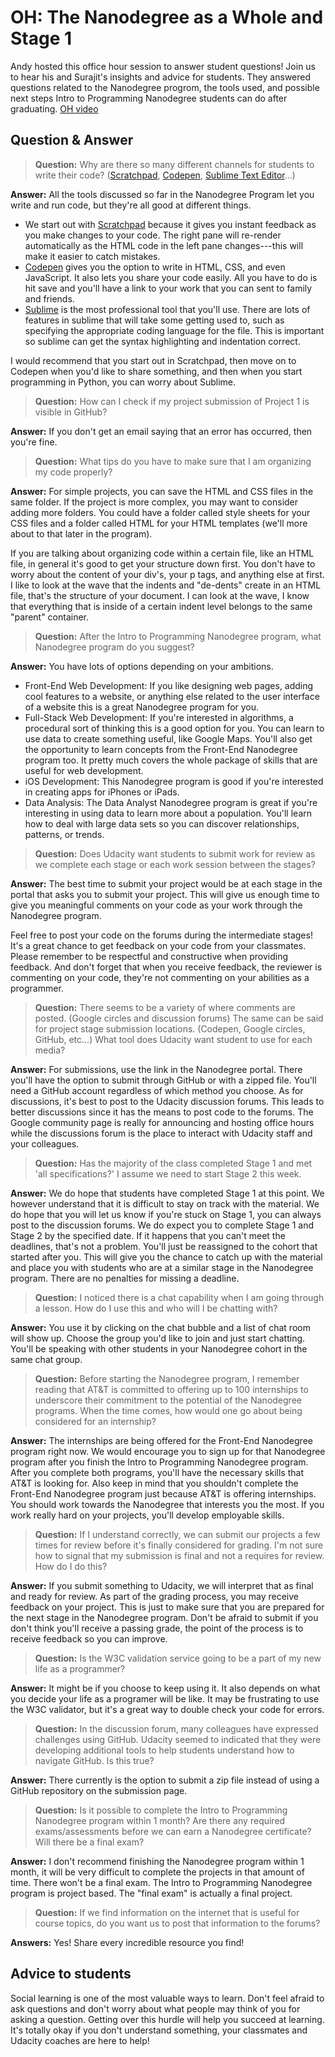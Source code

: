OH: The Nanodegree as a Whole and Stage 1
==========================================

Andy hosted this office hour session to answer student questions! Join us to hear his and Surajit's insights and advice for students. They answered questions related to the Nanodegree progrom, the tools used, and possible next steps Intro to Programming Nanodegree students can do after graduating. [OH video](https://plus.google.com/events/cp7hehv43iefmdlcfcbe03uuf34?authkey=CJTHgqavyYPfTw) 

Question & Answer
-----------------

>**Question:** Why are there so many different channels for students to write their code? ([Scratchpad][scratchpad], [Codepen][codepen], [Sublime Text Editor][sublime]...)

**Answer:** All the tools discussed so far in the Nanodegree Program let you write and run code, but they're all good at different things. 

  * We start out with [Scratchpad][scratchpad] because it gives you instant feedback as you make changes to your  code. The  right pane will re-render automatically as the HTML code in the left pane changes---this  will make it easier to catch mistakes. 
  * [Codepen][codepen] gives you the option to write in HTML, CSS, and even JavaScript. It also lets you share your  code  easily. All you have to do is hit save and you'll have a link to your work that you can sent to family and friends.
  * [Sublime][sublime] is the most professional tool that you'll use. There are lots of features in sublime  that will take some getting used to, such as specifying the appropriate coding language for the file. This is important so sublime can get the syntax highlighting and indentation correct.

I would recommend that you start out in Scratchpad, then move on to Codepen when you'd like to share something, and then when you start programming in Python, you can worry about Sublime.

>**Question:** How can I check if my project submission of Project 1 is visible in GitHub?

 **Answer:** If you don't get an email saying that an error has occurred, then you're fine. 

>**Question:** What tips do you have to make sure that I am organizing my code properly? 

**Answer:** For simple projects, you can save the HTML and CSS files in the same folder. If the  project is more complex, you may want to consider adding more folders. You could have a folder called style sheets for your CSS files and a folder called HTML for your HTML templates (we'll  more about to that later in the program). 

If you are talking about organizing code within a certain file, like an HTML file, in general it's good to get your structure down first. You don't have to worry about the content of your div's,  your p tags, and anything else at first. I like to look at the wave that the indents and "de-dents" create in an HTML file, that's the structure of your document. I can look at the wave, I know that everything that is inside of a certain indent level belongs to the same "parent" container. 

>**Question:** After the Intro to Programming Nanodegree program, what Nanodegree program do you suggest?

**Answer:** You have lots of options depending on your ambitions.

  * Front-End Web Development: If you like designing web pages, adding cool features to a website, or anything else related to the user interface of a website this is a great Nanodegree program for you.
  * Full-Stack Web Development: If you're interested in algorithms, a procedural sort of thinking this is a good option for you. You can learn to use data to create something useful, like Google Maps. You'll also get the opportunity to learn concepts from the Front-End Nanodegree program too. It pretty much covers the whole package of skills that are useful for web development.
  * iOS Development: This Nanodegree program is good if you're interested in creating apps for iPhones or iPads.
  * Data Analysis: The Data Analyst Nanodegree program is great if you're interesting in using data to learn more about a population. You'll learn how to deal with large data sets so you can discover relationships, patterns, or trends. 

>**Question:** Does Udacity want students to submit work for review as we complete each stage or each work session between the stages?

**Answer:** The best time to submit your project would be at each stage in the portal that asks you to submit your project. This will give us enough time to give you meaningful comments on your code as your work through the Nanodegree program. 

Feel free to post your code on the forums during the intermediate stages! It's a great chance to get feedback on your code from your classmates. Please remember to be respectful and constructive when providing feedback. And don't forget that when you receive feedback, the reviewer is commenting on your code, they're not commenting on your abilities as a programmer.

>**Question:** There seems to be a variety of where comments are posted. (Google circles and discussion forums) The same can be said for project stage submission locations. (Codepen, Google circles, GitHub, etc...) What tool does Udacity want student to use for each media?

**Answer:** For submissions, use the link in the Nanodegree portal. There you'll have the option to submit through GitHub or with a zipped file. You'll need a GitHub account regardless of which method you choose. As for discussions, it's best to post to the Udacity discussion forums. This leads to better discussions since it has the means to post code to the forums. The Google community page is really for announcing and hosting office hours while the discussions forum is the place to interact with Udacity staff and your colleagues. 

>**Question:** Has the majority of the class completed Stage 1 and met 'all specifications?' I assume we need to start Stage 2 this week.

**Answer:** We do hope that students have completed Stage 1 at this point. We however understand that it is difficult to stay on track with the material. We do hope that you will let us know if you're stuck on Stage 1, you can always post to the discussion forums. We do expect you to complete Stage 1 and Stage 2 by the specified date. If it happens that you can't meet the deadlines, that's not a problem. You'll just be reassigned to the cohort that started after you. This will give you the chance to catch up with the material and place you with students who are at a similar stage in the Nanodegree program. There are no penalties for missing a deadline. 

>**Question:** I noticed there is a chat capability when I am going through a lesson. How do I use this and who will I be chatting with?

**Answer:** You use it by clicking on the chat bubble and a list of chat room will show up. Choose the group you'd like to join and just start chatting. You'll be speaking with other students in your Nanodegree cohort in the same chat group.

>**Question:** Before starting the Nanodegree program, I remember reading that AT&T is committed to offering up to 100 internships to underscore their commitment to the potential of the Nanodegree programs. When the time comes, how would one go about being considered for an internship?

**Answer:** The internships are being offered for the Front-End Nanodegree program right now. We would encourage you to sign up for that Nanodegree program after you finish the Intro to Programming Nanodegree program. After you complete both programs, you'll have the necessary skills that AT&T is looking for. Also keep in mind that you shouldn't complete the Front-End Nanodegree program just because AT&T is offering internships. You should work towards the Nanodegree that interests you the most. If you work really hard on your projects, you'll develop employable skills. 

>**Question:** If I understand correctly, we can submit our projects a few times for review before it's finally considered for grading. I'm not sure how to signal that my submission is final and not a requires for review. How do I do this?

**Answer:** If you submit something to Udacity, we will interpret that as final and ready for review. As part of the grading process, you may receive feedback on your project. This is just to make sure that you are prepared for the next stage in the Nanodegree program. Don't be afraid to submit if you don't think you'll receive a passing grade, the point of the process is to receive feedback so you can improve.

>**Question:** Is the W3C validation service going to be a part of my new life as a programmer?

**Answer:** It might be if you choose to keep using it. It also depends on what you decide your life as a programer will be like. It may be frustrating to use the W3C validator, but it's a great way to double check your code for errors.

>**Question:** In the discussion forum, many colleagues have expressed challenges using GitHub. Udacity seemed to indicated that they were developing additional tools to help students understand how to navigate GitHub. Is this true?

**Answer:** There currently is the option to submit a zip file instead of using a GitHub repository on the submission page. 

>**Question:** Is it possible to complete the Intro to Programming Nanodegree program within 1 month? Are there any required exams/assessments before we can earn a Nanodegree certificate? Will there be a final exam? 

**Answer:** I don't recommend finishing the Nanodegree program within 1 month, it will be very difficult to complete the projects in that amount of time. There won't be a final exam. The Intro to Programming Nanodegree program is project based. The "final exam" is actually a final project.

>**Question:** If we find information on the internet that is useful for course topics, do you want us to post that information to the forums?

**Answers:** Yes! Share every incredible resource you find!

Advice to students
------------------
Social learning is one of the most valuable ways to learn. Don't feel afraid to ask questions and don't worry about what people may think of you for asking a question. Getting over this hurdle will help you succeed at learning. It's totally okay if you don't understand something, your classmates and Udacity coaches are here to help!

 [scratchpad]: scratchpad.io
 [codepen]: codepen.io
 [sublime]: http://www.sublimetext.com/
